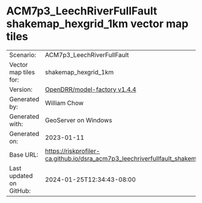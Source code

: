 # ACM7p3_LeechRiverFullFault shakemap_hexgrid_1km vector map tiles

|    			|			|
| --------------------- | --------------------- |
| Scenario:		| ACM7p3_LeechRiverFullFault		|
| Vector map tiles for:	| shakemap_hexgrid_1km		|
| Version:		| [OpenDRR/model-factory v1.4.4](https://github.com/OpenDRR/model-factory/releases/tag/v1.4.4)	|
| Generated by:		| William Chow	|
| Generated with:	| GeoServer on Windows	|
| Generated on:		| 2023-01-11	|
| Base URL:		| <https://riskprofiler-ca.github.io/dsra_acm7p3_leechriverfullfault_shakemap_hexgrid_1km/> |
| Last updated on GitHub: | 2024-01-25T12:34:43-08:00 |

